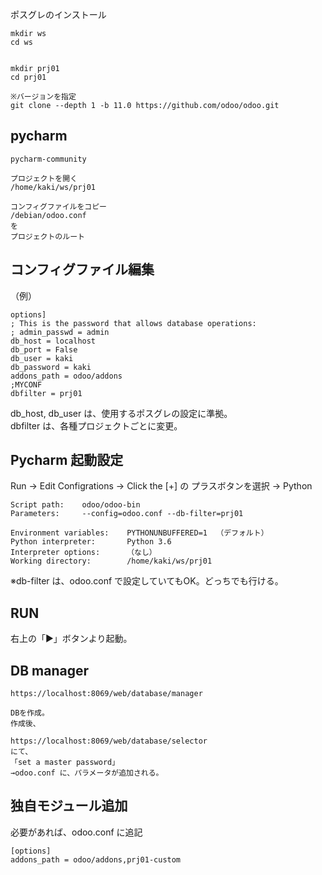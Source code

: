 ポスグレのインストール

```
mkdir ws
cd ws


mkdir prj01
cd prj01

※バージョンを指定
git clone --depth 1 -b 11.0 https://github.com/odoo/odoo.git
````

## pycharm
```
pycharm-community

プロジェクトを開く
/home/kaki/ws/prj01

コンフィグファイルをコピー
/debian/odoo.conf
を
プロジェクトのルート

```
## コンフィグファイル編集
（例）
```
options]
; This is the password that allows database operations:
; admin_passwd = admin
db_host = localhost
db_port = False
db_user = kaki
db_password = kaki
addons_path = odoo/addons
;MYCONF
dbfilter = prj01
```
db_host, db_user は、使用するポスグレの設定に準拠。  
dbfilter は、各種プロジェクトごとに変更。


## Pycharm 起動設定
Run → Edit Configrations → Click the [+] の プラスボタンを選択 → Python
```
Script path:    odoo/odoo-bin
Parameters:     --config=odoo.conf --db-filter=prj01

Environment variables:    PYTHONUNBUFFERED=1  （デフォルト）
Python interpreter:       Python 3.6
Interpreter options:      （なし）
Working directory:        /home/kaki/ws/prj01
```
※db-filter は、odoo.conf で設定していてもOK。どっちでも行ける。


## RUN
右上の「▶」ボタンより起動。


## DB manager
```
https://localhost:8069/web/database/manager

DBを作成。
作成後、

https://localhost:8069/web/database/selector
にて、
「set a master password」
→odoo.conf に、パラメータが追加される。
```

## 独自モジュール追加
必要があれば、odoo.conf に追記
```
[options]
addons_path = odoo/addons,prj01-custom
```

